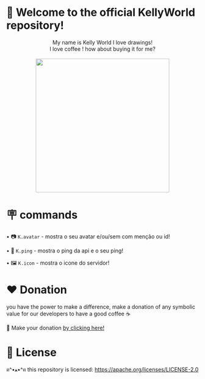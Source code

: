 # 👋 Welcome to the official KellyWorld repository!

<p align="center">
My name is Kelly World I love drawings! <br> I love coffee ! how about buying it for me?
</br>
<br>
 <img src="https://raw.githubusercontent.com/sebastianjn/sebastianjn/main/imagens/mimosa.png" width="350" height="350">
  </a>
</p>
</div>

# 🪧 commands 

   • 📷 `K.avatar` - mostra o seu avatar e/ou/sem com menção ou id!
   
   • 🏓 `K.ping` - mostra o ping da api e o seu ping!
   
   • 🖼️ `K.icon` - mostra o icone do servidor! 
   
   
   
   

# ❤️ Donation 

you have the power to make a difference, make a donation of any symbolic value for our developers to have a good coffee ☕

🌟 Make your donation [by clicking here!](https://ko-fi.com/sebastianjn007)

# 📃 License

ฅ^•ﻌ•^ฅ this repository is licensed: https://apache.org/licenses/LICENSE-2.0
